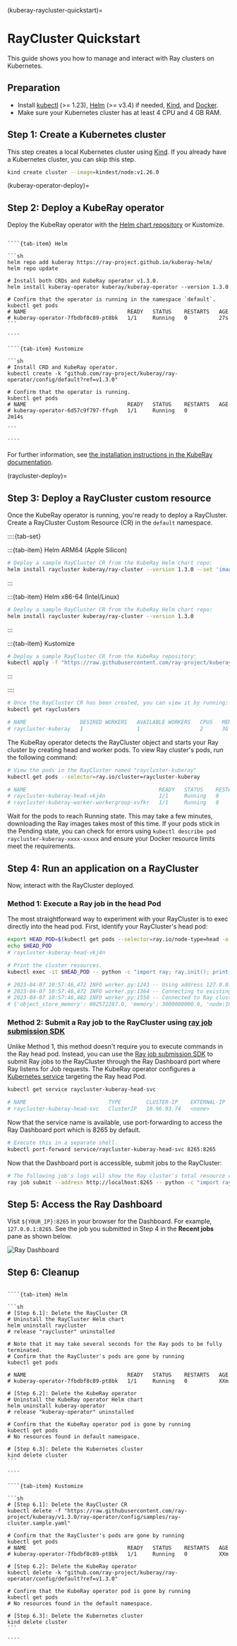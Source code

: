 (kuberay-raycluster-quickstart)=

# RayCluster Quickstart

This guide shows you how to manage and interact with Ray clusters on Kubernetes.

## Preparation

* Install [kubectl](https://kubernetes.io/docs/tasks/tools/#kubectl) (>= 1.23), [Helm](https://helm.sh/docs/intro/install/) (>= v3.4) if needed, [Kind](https://kind.sigs.k8s.io/docs/user/quick-start/#installation), and [Docker](https://docs.docker.com/engine/install/).
* Make sure your Kubernetes cluster has at least 4 CPU and 4 GB RAM.

## Step 1: Create a Kubernetes cluster

This step creates a local Kubernetes cluster using [Kind](https://kind.sigs.k8s.io/). If you already have a Kubernetes cluster, you can skip this step.

```sh
kind create cluster --image=kindest/node:v1.26.0
```

(kuberay-operator-deploy)=
## Step 2: Deploy a KubeRay operator

Deploy the KubeRay operator with the [Helm chart repository](https://github.com/ray-project/kuberay-helm) or Kustomize.

`````{tab-set}

````{tab-item} Helm

```sh
helm repo add kuberay https://ray-project.github.io/kuberay-helm/
helm repo update

# Install both CRDs and KubeRay operator v1.3.0.
helm install kuberay-operator kuberay/kuberay-operator --version 1.3.0

# Confirm that the operator is running in the namespace `default`.
kubectl get pods
# NAME                                READY   STATUS    RESTARTS   AGE
# kuberay-operator-7fbdbf8c89-pt8bk   1/1     Running   0          27s
```

````

````{tab-item} Kustomize

```sh
# Install CRD and KubeRay operator.
kubectl create -k "github.com/ray-project/kuberay/ray-operator/config/default?ref=v1.3.0"

# Confirm that the operator is running.
kubectl get pods
# NAME                                READY   STATUS    RESTARTS   AGE
# kuberay-operator-6d57c9f797-ffvph   1/1     Running   0          2m14s

```

````

`````

For further information, see [the installation instructions in the KubeRay documentation](https://ray-project.github.io/kuberay/deploy/installation/).

(raycluster-deploy)=
## Step 3: Deploy a RayCluster custom resource

Once the KubeRay operator is running, you're ready to deploy a RayCluster. Create a RayCluster Custom Resource (CR) in the `default` namespace.

  ::::{tab-set}

  :::{tab-item} Helm ARM64 (Apple Silicon)
  ```sh
  # Deploy a sample RayCluster CR from the KubeRay Helm chart repo:
  helm install raycluster kuberay/ray-cluster --version 1.3.0 --set 'image.tag=2.41.0-aarch64'
  ```
  :::

  :::{tab-item} Helm x86-64 (Intel/Linux)
  ```sh
  # Deploy a sample RayCluster CR from the KubeRay Helm chart repo:
  helm install raycluster kuberay/ray-cluster --version 1.3.0
  ```
  :::

  :::{tab-item} Kustomize
  ```sh
  # Deploy a sample RayCluster CR from the KubeRay repository:
  kubectl apply -f "https://raw.githubusercontent.com/ray-project/kuberay/v1.3.0/ray-operator/config/samples/ray-cluster.sample.yaml"
  ```
  :::

  ::::


```sh
# Once the RayCluster CR has been created, you can view it by running:
kubectl get rayclusters

# NAME                 DESIRED WORKERS   AVAILABLE WORKERS   CPUS   MEMORY   GPUS   STATUS   AGE
# raycluster-kuberay   1                 1                   2      3G       0      ready    95s
```

The KubeRay operator detects the RayCluster object and starts your Ray cluster by creating head and worker pods. To view Ray cluster's pods, run the following command:

```sh
# View the pods in the RayCluster named "raycluster-kuberay"
kubectl get pods --selector=ray.io/cluster=raycluster-kuberay

# NAME                                          READY   STATUS    RESTARTS   AGE
# raycluster-kuberay-head-vkj4n                 1/1     Running   0          XXs
# raycluster-kuberay-worker-workergroup-xvfkr   1/1     Running   0          XXs
```

Wait for the pods to reach Running state. This may take a few minutes, downloading the Ray images takes most of this time.
If your pods stick in the Pending state, you can check for errors using `kubectl describe pod raycluster-kuberay-xxxx-xxxxx` and ensure your Docker resource limits meet the requirements.

## Step 4: Run an application on a RayCluster

Now, interact with the RayCluster deployed.

### Method 1: Execute a Ray job in the head Pod

The most straightforward way to experiment with your RayCluster is to exec directly into the head pod.
First, identify your RayCluster's head pod:

```sh
export HEAD_POD=$(kubectl get pods --selector=ray.io/node-type=head -o custom-columns=POD:metadata.name --no-headers)
echo $HEAD_POD
# raycluster-kuberay-head-vkj4n

# Print the cluster resources.
kubectl exec -it $HEAD_POD -- python -c "import ray; ray.init(); print(ray.cluster_resources())"

# 2023-04-07 10:57:46,472 INFO worker.py:1243 -- Using address 127.0.0.1:6379 set in the environment variable RAY_ADDRESS
# 2023-04-07 10:57:46,472 INFO worker.py:1364 -- Connecting to existing Ray cluster at address: 10.244.0.6:6379...
# 2023-04-07 10:57:46,482 INFO worker.py:1550 -- Connected to Ray cluster. View the dashboard at http://10.244.0.6:8265
# {'object_store_memory': 802572287.0, 'memory': 3000000000.0, 'node:10.244.0.6': 1.0, 'CPU': 2.0, 'node:10.244.0.7': 1.0}
```

### Method 2: Submit a Ray job to the RayCluster using [ray job submission SDK](jobs-quickstart)

Unlike Method 1, this method doesn't require you to execute commands in the Ray head pod.
Instead, you can use the [Ray job submission SDK](jobs-quickstart) to submit Ray jobs to the RayCluster through the Ray Dashboard port where Ray listens for Job requests.
The KubeRay operator configures a [Kubernetes service](https://kubernetes.io/docs/concepts/services-networking/service/) targeting the Ray head Pod.

```sh
kubectl get service raycluster-kuberay-head-svc

# NAME                          TYPE        CLUSTER-IP    EXTERNAL-IP   PORT(S)                                         AGE
# raycluster-kuberay-head-svc   ClusterIP   10.96.93.74   <none>        8265/TCP,8080/TCP,8000/TCP,10001/TCP,6379/TCP   15m
```

Now that the service name is available, use port-forwarding to access the Ray Dashboard port which is 8265 by default.

```sh
# Execute this in a separate shell.
kubectl port-forward service/raycluster-kuberay-head-svc 8265:8265
```

Now that the Dashboard port is accessible, submit jobs to the RayCluster:

```sh
# The following job's logs will show the Ray cluster's total resource capacity, including 2 CPUs.
ray job submit --address http://localhost:8265 -- python -c "import ray; ray.init(); print(ray.cluster_resources())"
```

## Step 5: Access the Ray Dashboard

Visit `${YOUR_IP}:8265` in your browser for the Dashboard. For example, `127.0.0.1:8265`.
See the job you submitted in Step 4 in the **Recent jobs** pane as shown below.

![Ray Dashboard](../images/ray-dashboard.png)

## Step 6: Cleanup

`````{tab-set}

````{tab-item} Helm

```sh
# [Step 6.1]: Delete the RayCluster CR
# Uninstall the RayCluster Helm chart
helm uninstall raycluster
# release "raycluster" uninstalled

# Note that it may take several seconds for the Ray pods to be fully terminated.
# Confirm that the RayCluster's pods are gone by running
kubectl get pods

# NAME                                READY   STATUS    RESTARTS   AGE
# kuberay-operator-7fbdbf8c89-pt8bk   1/1     Running   0          XXm

# [Step 6.2]: Delete the KubeRay operator
# Uninstall the KubeRay operator Helm chart
helm uninstall kuberay-operator
# release "kuberay-operator" uninstalled

# Confirm that the KubeRay operator pod is gone by running
kubectl get pods
# No resources found in default namespace.

# [Step 6.3]: Delete the Kubernetes cluster
kind delete cluster
```

````

````{tab-item} Kustomize

```sh
# [Step 6.1]: Delete the RayCluster CR
kubectl delete -f "https://raw.githubusercontent.com/ray-project/kuberay/v1.3.0/ray-operator/config/samples/ray-cluster.sample.yaml"

# Confirm that the RayCluster's pods are gone by running
kubectl get pods
# NAME                                READY   STATUS    RESTARTS   AGE
# kuberay-operator-7fbdbf8c89-pt8bk   1/1     Running   0          XXm

# [Step 6.2]: Delete the KubeRay operator
kubectl delete -k "github.com/ray-project/kuberay/ray-operator/config/default?ref=v1.3.0"

# Confirm that the KubeRay operator pod is gone by running
kubectl get pods
# No resources found in the default namespace.

# [Step 6.3]: Delete the Kubernetes cluster
kind delete cluster
```

````

`````
